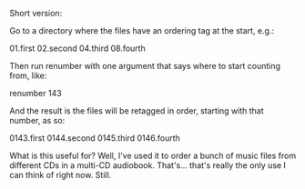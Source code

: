 Short version:

Go to a directory where the files have an ordering tag at the start, e.g.:

01.first
02.second
04.third
08.fourth

Then run renumber with one argument that says where to start counting from, like:

renumber 143

And the result is the files will be retagged in order, starting with that number, as so:

0143.first
0144.second
0145.third
0146.fourth

What is this useful for? Well, I've used it to order a bunch of music files from different CDs in a multi-CD audiobook. That's... that's really the only use I can think of right now. Still.

